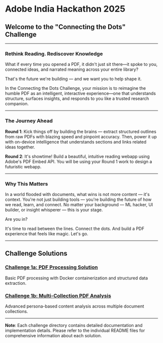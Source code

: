 # Adobe India Hackathon 2025

## Welcome to the "Connecting the Dots" Challenge

---

### Rethink Reading. Rediscover Knowledge

What if every time you opened a PDF, it didn't just sit there—it spoke to you, connected ideas, and narrated meaning across your entire library?

That's the future we're building — and we want you to help shape it.

In the Connecting the Dots Challenge, your mission is to reimagine the humble PDF as an intelligent, interactive experience—one that understands structure, surfaces insights, and responds to you like a trusted research companion.

---

### The Journey Ahead

**Round 1**: Kick things off by building the brains — extract structured outlines from raw PDFs with blazing speed and pinpoint accuracy. Then, power it up with on-device intelligence that understands sections and links related ideas together.

**Round 2**: It's showtime! Build a beautiful, intuitive reading webapp using Adobe's PDF Embed API. You will be using your Round 1 work to design a futuristic webapp.

---

### Why This Matters

In a world flooded with documents, what wins is not more content — it's context. You're not just building tools — you're building the future of how we read, learn, and connect. No matter your background — ML hacker, UI builder, or insight whisperer — this is your stage.

Are you in?

It's time to read between the lines. Connect the dots. And build a PDF experience that feels like magic. Let's go.

---

## Challenge Solutions

### [Challenge 1a: PDF Processing Solution](#)
Basic PDF processing with Docker containerization and structured data extraction.

### [Challenge 1b: Multi-Collection PDF Analysis](#)
Advanced persona-based content analysis across multiple document collections.

---

**Note**: Each challenge directory contains detailed documentation and implementation details. Please refer to the individual README files for comprehensive information about each solution.

